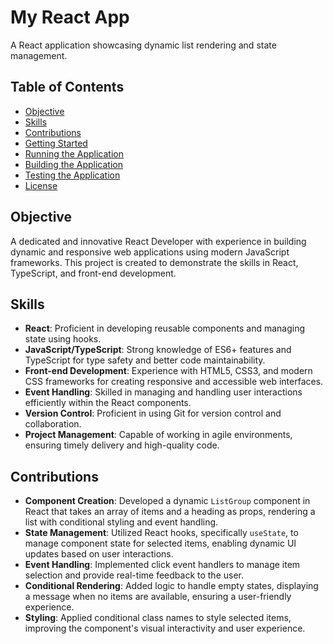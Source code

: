 # My React App

A React application showcasing dynamic list rendering and state management.

## Table of Contents
- [Objective](#objective)
- [Skills](#skills)
- [Contributions](#contributions)
- [Getting Started](#getting-started)
- [Running the Application](#running-the-application)
- [Building the Application](#building-the-application)
- [Testing the Application](#testing-the-application)
- [License](#license)

## Objective
A dedicated and innovative React Developer with experience in building dynamic and responsive web applications using modern JavaScript frameworks. This project is created to demonstrate the skills in React, TypeScript, and front-end development.

## Skills
- **React**: Proficient in developing reusable components and managing state using hooks.
- **JavaScript/TypeScript**: Strong knowledge of ES6+ features and TypeScript for type safety and better code maintainability.
- **Front-end Development**: Experience with HTML5, CSS3, and modern CSS frameworks for creating responsive and accessible web interfaces.
- **Event Handling**: Skilled in managing and handling user interactions efficiently within the React components.
- **Version Control**: Proficient in using Git for version control and collaboration.
- **Project Management**: Capable of working in agile environments, ensuring timely delivery and high-quality code.

## Contributions
- **Component Creation**: Developed a dynamic `ListGroup` component in React that takes an array of items and a heading as props, rendering a list with conditional styling and event handling.
- **State Management**: Utilized React hooks, specifically `useState`, to manage component state for selected items, enabling dynamic UI updates based on user interactions.
- **Event Handling**: Implemented click event handlers to manage item selection and provide real-time feedback to the user.
- **Conditional Rendering**: Added logic to handle empty states, displaying a message when no items are available, ensuring a user-friendly experience.
- **Styling**: Applied conditional class names to style selected items, improving the component's visual interactivity and user experience.
